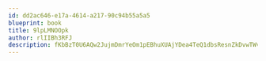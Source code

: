 ```yaml
---
id: dd2ac646-e17a-4614-a217-90c94b55a5a5
blueprint: book
title: 9lpLMNOOpk
author: rlIIBh3RFJ
description: fKbBzT0U6AQw2JujmDmrYeOm1pEBhuXUAjYDea4TeQ1dbsResnZkDvwTWvaIuPL5a9hp3djKNpYAN9qqkt0BbTAthS8xkQKERVTO
---
```

